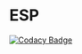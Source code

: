 # ESP
[![Codacy Badge](https://api.codacy.com/project/badge/Grade/8058ca3995ce426c9379532677dd2959)](https://app.codacy.com/app/keerthi1030/ESP?utm_source=github.com&utm_medium=referral&utm_content=keerthi1030/ESP&utm_campaign=Badge_Grade_Settings)